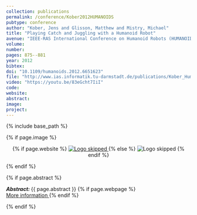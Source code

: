 ```yaml
---
collection: publications
permalink: /conference/Kober2012HUMANOIDS
pubtype: conference
author: "Kober, Jens and Glisson, Matthew and Mistry, Michael"
title: "Playing Catch and Juggling with a Humanoid Robot"
avenue: "IEEE-RAS International Conference on Humanoid Robots (HUMANOIDS)"
volume: 
number: 
pages: 875--881
year: 2012
bibtex: 
doi: "10.1109/humanoids.2012.6651623"
file: "http://www.ias.informatik.tu-darmstadt.de/publications/Kober_Humanoids_2012.pdf"
video: "https://youtu.be/83eGcht7IiI"
code: 
website: 
abstract: 
image: 
project: 
---
```

{% include base_path %}

{% if page.image %}
<p align="center">
{% if page.website %}
<a href="{{ page.website }}"> <img src="{{  page.image }}" alt="Logo skipped" style="max-height:200px"/> </a>
{% else %}
<img src="{{  page.image }}" alt="Logo skipped" />
{% endif %}
</p>
{% endif %}

{% if page.abstract %}
<p> <strong> <em> Abstract: </em> </strong> {{ page.abstract }}
    {% if page.webpage %}
        <a href="{{ page.website}}"> <br> More information </a>
    {% endif %}
</p>
{% endif %}
